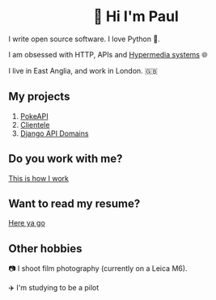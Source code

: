 <h1 align="center">👋 Hi I'm Paul</h1>

I write open source software. I love Python 🐍.

I am obsessed with HTTP, APIs and [Hypermedia systems](https://hypermedia.systems/) 🌐

I live in East Anglia, and work in London. 🇬🇧

## My projects

1) [PokeAPI](https://github.com/pokeapi/pokeapi)
2) [Clientele](https://github.com/beckett-software/clientele)
3) [Django API Domains](https://github.com/phalt/django-api-domains)

## Do you work with me?

[This is how I work](https://docs.google.com/document/d/1D8ti94US0lWoSG8NiGoAvUMr9dlerI2euI3TotPNoeM/edit?usp=sharing)

## Want to read my resume?

[Here ya go](https://docs.google.com/document/d/1UkMVdpbXxkhQhm8TyDj7k2RY4XUmP_AhDFM8iRSQ6fI/edit?usp=sharing)

## Other hobbies

📷 I shoot film photography (currently on a Leica M6).

✈️ I'm studying to be a pilot
